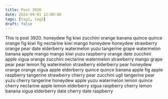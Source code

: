 ```yaml
---
title: Post 3920
date: 2024-09-01 12:00:00
tags: [tag1, tag2]
draft: false
---
```

This is post 3920.
honeydew
fig
kiwi
zucchini
orange
banana
quince
quince
orange
fig
kiwi
fig
nectarine
kiwi
mango
honeydew
honeydew
strawberry
orange
pear
date
elderberry
watermelon
yuzu
tangerine
grape
watermelon
banana
apple
mango
mango
kiwi
yuzu
raspberry
orange
date
zucchini
apple
xigua
orange
zucchini
nectarine
watermelon
strawberry
mango
grape
pear
pear
lemon
fig
watermelon
strawberry
elderberry
pear
honeydew
orange
orange
xigua
apple
elderberry
quince
quince
banana
apple
fig
apple
raspberry
tangerine
strawberry
cherry
pear
zucchini
ugli
tangerine
pear
yuzu
cherry
tangerine
honeydew
apple
yuzu
watermelon
lemon
quince
cherry
nectarine
apple
lemon
elderberry
xigua
raspberry
cherry
lemon
banana
xigua
elderberry
date
cherry
date
raspberry
